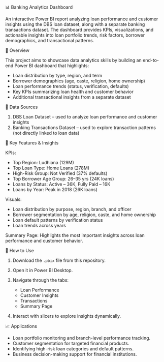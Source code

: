 📊 Banking Analytics Dashboard

An interactive Power BI report analyzing loan performance and customer insights using the DBS loan dataset, along with a separate banking transactions dataset. The dashboard provides KPIs, visualizations, and actionable insights into loan portfolio trends, risk factors, borrower demographics, and transactional patterns.

🔎 Overview

This project aims to showcase data analytics skills by building an end-to-end Power BI dashboard that highlights:

* Loan distribution by type, region, and term
* Borrower demographics (age, caste, religion, home ownership)
* Loan performance trends (status, verification, defaults)
* Key KPIs summarizing loan health and customer behavior
* Additional transactional insights from a separate dataset

📂 Data Sources

1. DBS Loan Dataset – used to analyze loan performance and customer insights
2. Banking Transactions Dataset – used to explore transaction patterns (not directly linked to loan data)
   
📌 Key Features & Insights

   KPIs:

  * Top Region: Ludhiana (129M)
  * Top Loan Type: Home Loans (278M)
  * High-Risk Group: Not Verified (37% defaults)
  * Top Borrower Age Group: 26–35 yrs (24K loans)
  * Loans by Status: Active – 36K, Fully Paid – 16K
  * Loans by Year: Peak in 2018 (26K loans)

   Visuals: 

  * Loan distribution by purpose, region, branch, and officer
  * Borrower segmentation by age, religion, caste, and home ownership
  * Loan default patterns by verification status
  * Loan trends across years

  Summary Page: Highlights the most important insights across loan performance and customer behavior.

🚀 How to Use

1. Download the `.pbix` file from this repository.
2. Open it in Power BI Desktop.
3. Navigate through the tabs:

   * Loan Performance
   * Customer Insights
   * Transactions
   * Summary Page
4. Interact with slicers to explore insights dynamically.

📈 Applications

* Loan portfolio monitoring and branch-level performance tracking.
* Customer segmentation for targeted financial products.
* Identifying high-risk loan categories and default patterns.
* Business decision-making support for financial institutions.

